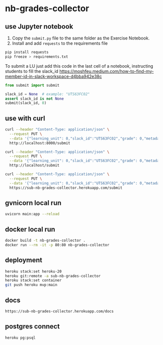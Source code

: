 # nb-grades-collector

## use Jupyter notebook

1. Copy the `submit.py` file to the same folder as the Exercise Notebook.
2. Install and add `requests` to the requirements file

```bash
pip install requests
pip freeze > requirements.txt
```

To submit a LU just add this code in the last cell of a notebook, instructing students to fill the slack_id <https://moshfeu.medium.com/how-to-find-my-member-id-in-slack-workspace-d4bba942e38c>

```python
from submit import submit

slack_id = None  # example: "UTS63FC02"
assert slack_id is not None
submit(slack_id, 0)
```

## use with curl

```bash
curl --header "Content-Type: application/json" \
  --request PUT \
  --data '{"learning_unit": 0,"slack_id":"UTS63FC02","grade": 0,"metadata":{}}' \
  http://localhost:8000/submit

curl --header "Content-Type: application/json" \
  --request PUT \
  --data '{"learning_unit": 0,"slack_id":"UTS63FC02","grade": 0,"metadata":{}}' \
  http://localhost/submit

curl --header "Content-Type: application/json" \
  --request PUT \
  --data '{"learning_unit": 0,"slack_id":"UTS63FC02","grade": 0,"metadata":{}}' \
  https://sub-nb-grades-collector.herokuapp.com/submit
```

## gvnicorn local run

```bash
uvicorn main:app --reload
```

## docker local run

```bash
docker build -t nb-grades-collector .
docker run --rm -it -p 80:80 nb-grades-collector
```

## deployment

```bash
heroku stack:set heroku-20
heroku git:remote -a sub-nb-grades-collector
heroku stack:set container
git push heroku mvp:main
```

## docs

```bash
https://sub-nb-grades-collector.herokuapp.com/docs
```

## postgres connect

```bash
heroku pg:psql
```
